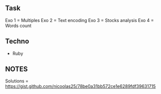 ## Task 
Exo 1 = Multiples
Exo 2 = Text encoding
Exo 3 = Stocks analysis
Exo 4 = Words count

## Techno

- Ruby

## NOTES

Solutions = https://gist.github.com/nicoolas25/78be0a31bb572ce1e6289fdf39631715
